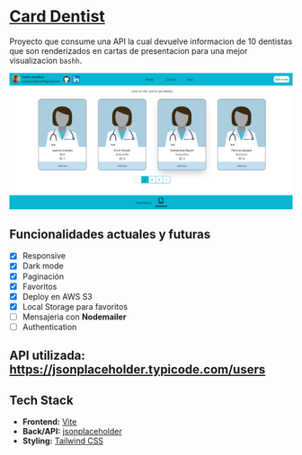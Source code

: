 # [Card Dentist](https://aws-reactjs-castro-jonathan.s3.amazonaws.com/index.html)

Proyecto que consume una API la cual devuelve informacion de 10 dentistas que son renderizados en cartas de presentacion para una mejor visualizacion `bashh`.

[![DentistAPI](./public/images/dentistCard.PNG)](https://aws-reactjs-castro-jonathan.s3.amazonaws.com/index.html)

## Funcionalidades actuales y futuras

- [x] Responsive
- [x] Dark mode
- [x] Paginación
- [x] Favoritos
- [x] Deploy en AWS S3
- [x] Local Storage para favoritos
- [ ] Mensajeria con **Nodemailer**
- [ ] Authentication

## API utilizada: https://jsonplaceholder.typicode.com/users

## Tech Stack

- **Frontend:** [Vite](https://vitejs.dev/)
- **Back/API:** [jsonplaceholder](https://jsonplaceholder.typicode.com/users)
- **Styling:** [Tailwind CSS](https://tailwindcss.com)

